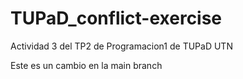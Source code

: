 # TUPaD_conflict-exercise
Actividad 3 del TP2 de Programacion1 de TUPaD UTN

Este es un cambio en la main branch